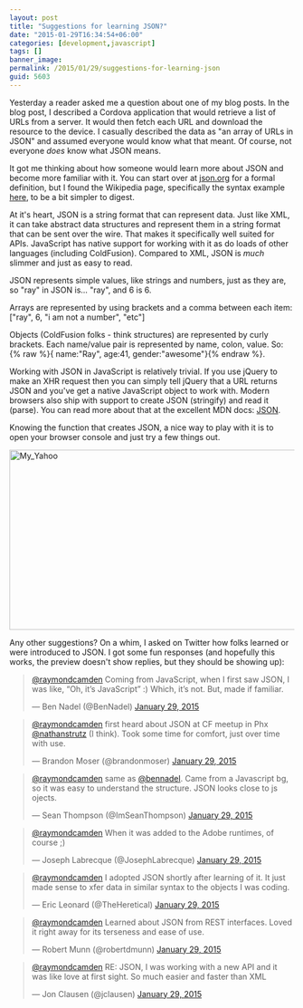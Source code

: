 ```yaml
---
layout: post
title: "Suggestions for learning JSON?"
date: "2015-01-29T16:34:54+06:00"
categories: [development,javascript]
tags: []
banner_image: 
permalink: /2015/01/29/suggestions-for-learning-json
guid: 5603
---
```


Yesterday a reader asked me a question about one of my blog posts. In the blog post, I described a Cordova application that would retrieve a list of URLs from a server. It would then fetch each URL and download the resource to the device. I casually described the data as "an array of URLs in JSON" and assumed everyone would know what that meant. Of course, not everyone <i>does</i> know what JSON means.
<!--more-->

It got me thinking about how someone would learn more about JSON and become more familiar with it. You can start over at <a href="http://www.json.org/">json.org</a> for a formal definition, but I found the Wikipedia page, specifically the syntax example <a href="http://en.wikipedia.org/wiki/JSON#Data_types.2C_syntax_and_example">here</a>, to be a bit simpler to digest.

At it's heart, JSON is a string format that can represent data. Just like XML, it can take abstract data structures and represent them in a string format that can be sent over the wire. That makes it specifically well suited for APIs. JavaScript has native support for working with it as do loads of other languages (including ColdFusion). Compared to XML, JSON is <i>much</i> slimmer and just as easy to read. 

JSON represents simple values, like strings and numbers, just as they are, so "ray" in JSON is... "ray", and 6 is 6.

Arrays are represented by using brackets and a comma between each item: ["ray", 6, "i am not a number", "etc"]

Objects (ColdFusion folks - think structures) are represented by curly brackets. Each name/value pair is represented by name, colon, value. So: {% raw %}{ name:"Ray", age:41, gender:"awesome"}{% endraw %}.

Working with JSON in JavaScript is relatively trivial. If you use jQuery to make an XHR request then you can simply tell jQuery that a URL returns JSON and you've get a native JavaScript object to work with. Modern browsers also ship with support to create JSON (stringify) and read it (parse). You can read more about that at the excellent MDN docs: <a href="https://developer.mozilla.org/en-US/docs/Web/JavaScript/Reference/Global_Objects/JSON">JSON</a>.

Knowing the function that creates JSON, a nice way to play with it is to open your browser console and just try a few things out. 

<a href="http://www.raymondcamden.com/wp-content/uploads/2015/01/My_Yahoo.png"><img src="https://static.raymondcamden.com/images/wp-content/uploads/2015/01/My_Yahoo.png" alt="My_Yahoo" width="1234" height="318" class="alignnone size-full wp-image-5604" /></a>

Any other suggestions? On a whim, I asked on Twitter how folks learned or were introduced to JSON. I got some fun responses (and hopefully this works, the preview doesn't show replies, but they should be showing up):

<blockquote class="twitter-tweet" data-conversation="none" lang="en"><p><a href="https://twitter.com/raymondcamden">@raymondcamden</a> Coming from JavaScript, when I first saw JSON, I was like, “Oh, it’s JavaScript” :) Which, it’s not. But, made if familiar.</p>&mdash; Ben Nadel (@BenNadel) <a href="https://twitter.com/BenNadel/status/560835592653512705">January 29, 2015</a></blockquote>
<script async src="//platform.twitter.com/widgets.js" charset="utf-8"></script>

<blockquote class="twitter-tweet" data-conversation="none" lang="en"><p><a href="https://twitter.com/raymondcamden">@raymondcamden</a> first heard about JSON at CF meetup in Phx <a href="https://twitter.com/nathanstrutz">@nathanstrutz</a> (I think). Took some time for comfort, just over time with use.</p>&mdash; Brandon Moser (@brandonmoser) <a href="https://twitter.com/brandonmoser/status/560836966199996416">January 29, 2015</a></blockquote>
<script async src="//platform.twitter.com/widgets.js" charset="utf-8"></script>

<blockquote class="twitter-tweet" data-conversation="none" lang="en"><p><a href="https://twitter.com/raymondcamden">@raymondcamden</a> same as <a href="https://twitter.com/BenNadel">@bennadel</a>. Came from a Javascript bg, so it was easy to understand the structure. JSON looks close to js ojects.</p>&mdash; Sean Thompson (@ImSeanThompson) <a href="https://twitter.com/ImSeanThompson/status/560837844365631489">January 29, 2015</a></blockquote>
<script async src="//platform.twitter.com/widgets.js" charset="utf-8"></script>

<blockquote class="twitter-tweet" data-conversation="none" lang="en"><p><a href="https://twitter.com/raymondcamden">@raymondcamden</a> When it was added to the Adobe runtimes, of course ;)</p>&mdash; Joseph Labrecque (@JosephLabrecque) <a href="https://twitter.com/JosephLabrecque/status/560843325133955072">January 29, 2015</a></blockquote>
<script async src="//platform.twitter.com/widgets.js" charset="utf-8"></script>

<blockquote class="twitter-tweet" data-conversation="none" lang="en"><p><a href="https://twitter.com/raymondcamden">@raymondcamden</a> I adopted JSON shortly after learning of it. It just made sense to xfer data in similar syntax to the objects I was coding.</p>&mdash; Eric Leonard (@TheHeretical) <a href="https://twitter.com/TheHeretical/status/560854804902453248">January 29, 2015</a></blockquote>
<script async src="//platform.twitter.com/widgets.js" charset="utf-8"></script>

<blockquote class="twitter-tweet" data-conversation="none" lang="en"><p><a href="https://twitter.com/raymondcamden">@raymondcamden</a> Learned about JSON from REST interfaces. Loved it right away for its terseness and ease of use.</p>&mdash; Robert Munn (@robertdmunn) <a href="https://twitter.com/robertdmunn/status/560864659377754113">January 29, 2015</a></blockquote>
<script async src="//platform.twitter.com/widgets.js" charset="utf-8"></script>

<blockquote class="twitter-tweet" data-conversation="none" lang="en"><p><a href="https://twitter.com/raymondcamden">@raymondcamden</a> RE: JSON, I was working with a new API and it was like love at first sight. So much easier and faster than XML</p>&mdash; Jon Clausen (@jclausen) <a href="https://twitter.com/jclausen/status/560867317714649089">January 29, 2015</a></blockquote>
<script async src="//platform.twitter.com/widgets.js" charset="utf-8"></script>
